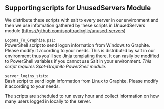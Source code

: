 ## Supporting scripts for UnusedServers Module

We distribute these scripts with salt to every server in our environment and then we use information gathered by these scripts in UnusedServers module (https://github.com/spottradingllc/unused-servers)

`Logons_To_Graphite.ps1`:  
PowerShell script to send logon information from Windows to Graphite. Please modify it according to your needs. This is distributed by salt in our environment thus you'll see Jinja templating there. It can easily be modified to PowerShell variables if you cannot use Salt in your environment. _This script requires Spot-Graphite PowerShell module._

`server_logins_stats`:  
Bash script to send login information from Linux to Graphite. Please modify it according to your needs.

The scripts are scheduled to run every hour and collect information on how many users logged in locally to the server.

